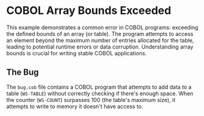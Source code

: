 # COBOL Array Bounds Exceeded

This example demonstrates a common error in COBOL programs: exceeding the defined bounds of an array (or table).  The program attempts to access an element beyond the maximum number of entries allocated for the table, leading to potential runtime errors or data corruption.  Understanding array bounds is crucial for writing stable COBOL applications.

## The Bug

The `bug.cob` file contains a COBOL program that attempts to add data to a table (`WS-TABLE`) without correctly checking if there's enough space. When the counter (`WS-COUNT`) surpasses 100 (the table's maximum size), it attempts to write to memory it doesn't have access to.